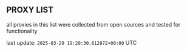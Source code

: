 ## PROXY LIST

all proxies in this list were collected from open sources and tested for functionality

last update: `2025-03-29 19:20:30.612872+00:00` UTC